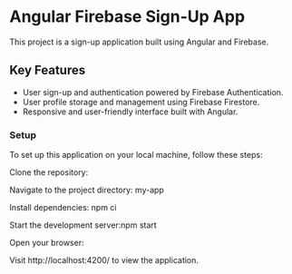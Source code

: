# Angular Firebase Sign-Up App

This project is a sign-up application built using Angular and Firebase.

## Key Features

* User sign-up and authentication powered by Firebase Authentication.
* User profile storage and management using Firebase Firestore.
* Responsive and user-friendly interface built with Angular.

### Setup
To set up this application on your local machine, follow these steps:

Clone the repository:


Navigate to the project directory: my-app


Install dependencies: npm ci

Start the development server:npm start

Open your browser:

Visit http://localhost:4200/ to view the application.